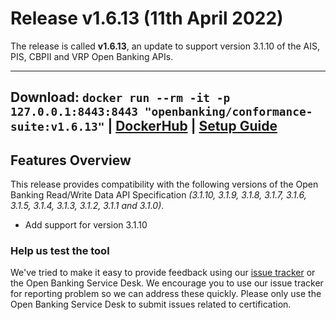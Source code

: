 # Release v1.6.13 (11th April 2022)

The release is called **v1.6.13**, an update to support version 3.1.10 of the AIS, PIS, CBPII and VRP Open Banking APIs.

---
**Download**:
`docker run --rm -it -p 127.0.0.1:8443:8443 "openbanking/conformance-suite:v1.6.13"` |
[DockerHub](https://hub.docker.com/r/openbanking/conformance-suite) |
[Setup Guide](https://github.com/OpenBankingUK/conformance-suite/blob/develop/docs/setup-guide.md)
---

## Features Overview

This release provides compatibility with the following versions of the Open Banking Read/Write Data API
Specification *(3.1.10, 3.1.9, 3.1.8, 3.1.7, 3.1.6, 3.1.5, 3.1.4, 3.1.3, 3.1.2, 3.1.1 and 3.1.0)*.

- Add support for version 3.1.10

### Help us test the tool

We've tried to make it easy to provide feedback using
our [issue tracker](https://bitbucket.org/openbankingteam/conformance-suite/issues?status=new&status=open)
or the Open Banking Service Desk. We encourage you to use our issue tracker for reporting problem so we can address
these quickly. Please only use the Open Banking Service Desk to submit issues related to certification.
